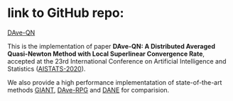 # link to GitHub repo:

[DAve-QN](https://github.com/DAve-QN/source)


This is the implementation of paper **DAve-QN: A Distributed Averaged Quasi-Newton Method with Local
Superlinear Convergence Rate**, accepted at the 23rd International Conference on
Artificial Intelligence and Statistics ([AISTATS-2020](https://www.aistats.org/ )). 

We also provide a high performance implementatation of state-of-the-art methods [GIANT](https://papers.nips.cc/paper/7501-giant-globally-improved-approximate-newton-method-for-distributed-optimization.pdf), [DAve-RPG](http://proceedings.mlr.press/v80/mishchenko18a/mishchenko18a.pdf) and [DANE](https://arxiv.org/pdf/1312.7853.pdf) for comparision.

